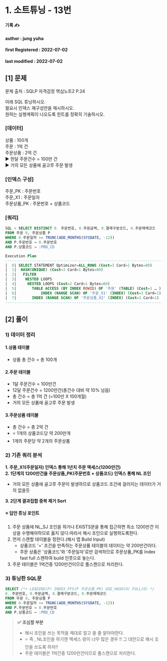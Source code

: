 # 1. 소트튜닝 - 13번

**기록 ✍️**

#### author : jung yuha

#### **first Registered : 2022-07-02**

#### last modified : **2022-07-02**

## \[1] 문제

문제 출처 : SQLP 자격검정 핵심노트2 P.24

아래 SQL 튜닝하시오.\
필요시 인덱스 재구성안을 제시하시오.\
원하는 실행계획이 나오도록 힌트를 정확히 기술하시오.

### \[데이터] <a href="#undefined" id="undefined"></a>

상품 : 100개\
주문 : 1억 건\
주문상품 : 2억 건\
▶ 한달 주문건수 = 100만 건\
▶ 거의 모든 상품에 골고루 주문 발생

### \[인덱스 구성] <a href="#undefined" id="undefined"></a>

주문\_PK : 주문번호\
주문\_X1 : 주문일자\
주문상품\_PK : 주문번호 + 상품코드

### \[쿼리] <a href="#undefined" id="undefined"></a>

```sql
SQL > SELECT DISTINCT 0. 주문번호, 0.주문금액, 0.결제구분코드, 0.주문매체코드
FROM 주문 0, 주문상품 P
WHERE 0.주문일자 >= TRUNC(ADD_MONTHS(SYSDATE, -12))
AND P.주문번호 = 0.주문번호
AND P.상품코드 = :PRD_CD

Execution Plan
------------------------------------------------------------------------------ 
|  0| SELECT STATEMENT Optimizer=ALL_ROWS (Cost=3 Card=1 Bytes=80)
|  1|  HASH(UNIQUE) (Cost=3 Card=1 Bytes=80)
|  2|   FILTER
|  3|    NESTED LOOPS
|  4|     NESTED LOOPS (Cost=2 Card=1 Bytes=80)
|  5|     	TABLE ACCESS (BY INDEX ROWID) OF '주문' (TABLE) (Cost=1 … )
|  6|      		INDEX (RANGE SCAN) OF '주문_X1' (INDEX) (Cost=1 Card=1)
|  7|       INDEX (RANGE SCAN) OF '주문상품_X2' (INDEX) (Cost=1 Card=1)
------------------------------------------------------------------------------
```

## \[2] 풀이

### 1) 데이터 정리 <a href="#1" id="1"></a>

#### 1.상품 테이블 <a href="#1" id="1"></a>

* 상품 총 건수 = 총 100개

#### 2.주문 테이블 <a href="#2" id="2"></a>

* 1달 주문건수 = 100만건
* 12달 주문건수 = 1200만건(총건수 대비 약 10% 넘음)
* 총 건수 = 총 1억 건 (=100만 X 100개월)
* 거의 모든 상품에 골고루 주문 발생

#### 3.주문상품 테이블 <a href="#3" id="3"></a>

* 총 건수 = 총 2억 건
* ⭐️ 1개의 상품코드당 약 200만개
* 1개의 주문당 약 2개의 주문상품

### 2) 기존 쿼리 분석 <a href="#2" id="2"></a>

**1. 주문\_X1(주문일자) 인덱스 통해 1년치 주문 액세스(1200만건)**\
**2. 1단계의 1200만건을 주문상품\_PK(주문번호 + 상품코드) 인덱스 통해 NL 조인**

* 거의 모든 상품에 골고루 주문이 발생하므로 상품코드 조건에 걸러지는 데이터가 거의 없을듯

**3. 2단계 결과집합 중복 제거 Sort**

#### ⭐️ 답안 튜닝 포인트 <a href="#undefined" id="undefined"></a>

1. 주문 상품에 NL\_SJ 조인을 하거나 EXISTS문을 통해 접근하면 최소 1200만건 이상을 수행해야하므로 옳지 않다.따라서 해시 조인으로 실행하도록한다.
2. 먼저 스캔할 테이블을 정한다.(해시 맵 Build Input)
   * 상품코드 '=' 조건을 만족하는 주문상품 테이블의 데이터는 약 200만건이다.
   * 주문 상품은 '상품코드'와 '주문일자'로만 검색하므로 주문상품\_PK를 Index fast full 스캔하여 build 인풋으로 놓는다.
3. 주문 테이블은 1억건중 1200만건이므로 풀스캔으로 처리한다.

### 3) 튜닝한 SQL문 <a href="#3-sql" id="3-sql"></a>

```sql
SELECT /*+ LEADING(P) INDEX_FFS(P 주문상품_PK) USE_HASH(O) FULL(O) */
0. 주문번호, 0.주문금액, 0.결제구분코드, 0.주문매체코드
FROM 주문 0, 주문상품 P
WHERE 0.주문일자 >= TRUNC(ADD_MONTHS(SYSDATE, -12))
AND P.주문번호 = 0.주문번호
AND P.상품코드 = :PRD_CD
```

> **✅ 조심할 부분**
>
> * 해시 조인을 쓰는 목적을 제대로 알고 쓸 줄 알아야한다.
> * ⭐️ 즉 , NL조인을 하기엔 액세스 량이 너무 많은 경우 !! 그 대안으로 해시 조인을 쓰도록 하자!!
> * 주문 테이블은 1억건중 1200만건이므로 풀스캔으로 처리한다.
